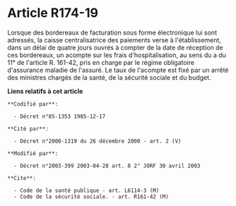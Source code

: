 # Article R174-19

Lorsque des bordereaux de facturation sous forme électronique lui sont adressés, la caisse centralisatrice des paiements
verse à l'établissement, dans un délai de quatre jours ouvrés à compter de la date de réception de ces bordereaux, un acompte
sur les frais d'hospitalisation, au sens du a du 11° de l'article R. 161-42, pris en charge par le régime obligatoire
d'assurance maladie de l'assuré. Le taux de l'acompte est fixé par un arrêté des ministres chargés de la santé, de la
sécurité sociale et du budget.

**Liens relatifs à cet article**

	**Codifié par**:

	  - Décret n°85-1353 1985-12-17

	**Cité par**:

	  - Décret n°2000-1319 du 26 décembre 2000 - art. 2 (V)

	**Modifié par**:

	  - Décret n°2003-399 2003-04-28 art. 8 2° JORF 30 avril 2003

	**Cite**:

	  - Code de la santé publique - art. L6114-3 (M)
	  - Code de la sécurité sociale. - art. R161-42 (M)
